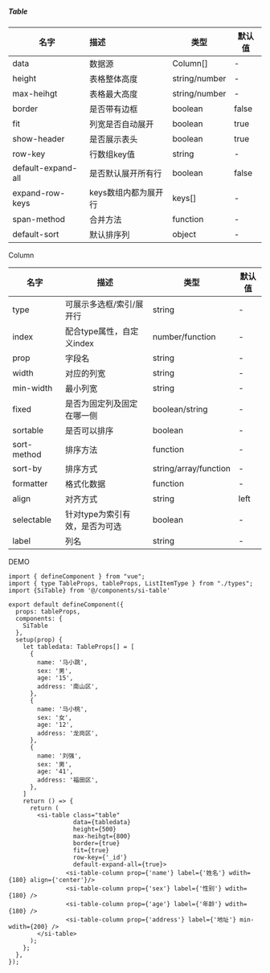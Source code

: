 ##### Table

| 名字               | 描述                 | 类型          | 默认值 |
| ------------------ | :------------------- | ------------- | ------ |
| data               | 数据源               | Column[]      | -      |
| height             | 表格整体高度         | string/number | -      |
| max-heihgt         | 表格最大高度         | string/number | -      |
| border             | 是否带有边框         | boolean       | false  |
| fit                | 列宽是否自动展开     | boolean       | true   |
| show-header        | 是否展示表头         | boolean       | true   |
| row-key            | 行数组key值          | string        | -      |
| default-expand-all | 是否默认展开所有行   | boolean       | false  |
| expand-row-keys    | keys数组内都为展开行 | keys[]        | -      |
| span-method        | 合并方法             | function      | -      |
| default-sort       | 默认排序列           | object        | -      |

Column

| 名字        | 描述                           | 类型                  | 默认值 |
| ----------- | ------------------------------ | --------------------- | ------ |
| type        | 可展示多选框/索引/展开行       | string                | -      |
| index       | 配合type属性，自定义index      | number/function       | -      |
| prop        | 字段名                         | string                | -      |
| width       | 对应的列宽                     | string                | -      |
| min-width   | 最小列宽                       | string                | -      |
| fixed       | 是否为固定列及固定在哪一侧     | boolean/string        | -      |
| sortable    | 是否可以排序                   | boolean               | -      |
| sort-method | 排序方法                       | function              | -      |
| sort-by     | 排序方式                       | string/array/function | -      |
| formatter   | 格式化数据                     | function              | -      |
| align       | 对齐方式                       | string                | left      |
| selectable  | 针对type为索引有效，是否为可选 | boolean               | -      |
| label       | 列名                         | string               | -      |

DEMO
```
import { defineComponent } from "vue";
import { type TableProps, tableProps, ListItemType } from "./types";
import {SiTable} from '@/components/si-table'

export default defineComponent({
  props: tableProps,
  components: {
    SiTable
  },
  setup(prop) {
    let tabledata: TableProps[] = [
      {
        name: '马小跳',
        sex: '男',
        age: '15',
        address: '南山区',
      },
      {
        name: '马小桃',
        sex: '女',
        age: '12',
        address: '龙岗区',
      },
      {
        name: '刘强',
        sex: '男',
        age: '41',
        address: '福田区',
      },
    ]
    return () => {
      return (
        <si-table class="table"
                  data={tabledata}
                  height={500}
                  max-heihgt={800}
                  border={true}
                  fit={true}
                  row-key={'_id'}
                  default-expand-all={true}>
                <si-table-column prop={'name'} label={'姓名'} wdith={180} align={'center'}/>
                <si-table-column prop={'sex'} label={'性别'} wdith={180} />
                <si-table-column prop={'age'} label={'年龄'} wdith={180} />
                <si-table-column prop={'address'} label={'地址'} min-wdith={200} />
        </si-table>
      );
    };
  },
});

```